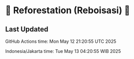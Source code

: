 
# 🌳 Reforestation (Reboisasi) 🌲

## Last Updated

GitHub Actions time: Mon May 12 21:20:55 UTC 2025

Indonesia/Jakarta time: Tue May 13 04:20:55 WIB 2025
